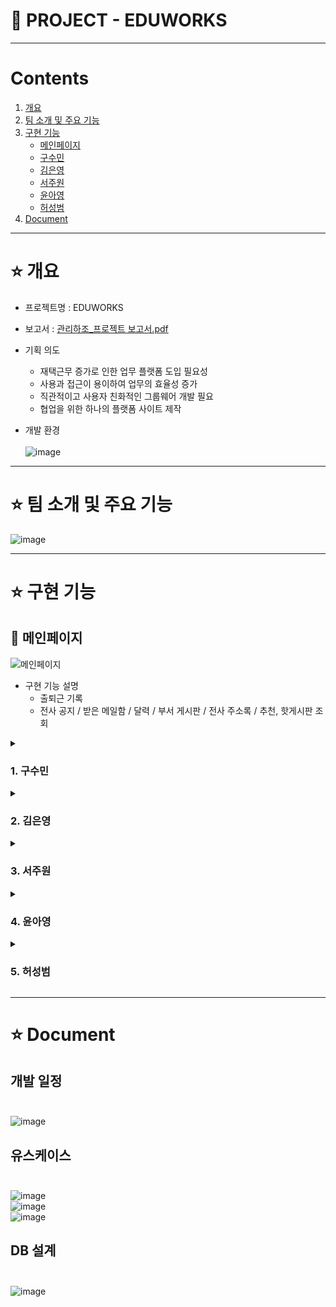 # 🏢 PROJECT - EDUWORKS
***
# Contents <br>
1. [개요](#star-개요)  
2. [팀 소개 및 주요 기능](#star-팀-소개-및-주요-기능)
3. [구현 기능](#star-구현-기능)
    - [메인페이지](#pushpin-메인페이지)
    - [구수민](#1-구수민)
    - [김은영](#2-김은영)   
    - [서주원](#3-서주원)   
    - [윤아영](#4-윤아영)   
    - [허성범](#5-허성범)   
3. [Document](#star-document)

***

# :star: 개요
- 프로젝트명 : EDUWORKS <br>

- 보고서 : [관리하조_프로젝트 보고서.pdf](https://github.com/yoonahyoung/eduWorks/files/9641313/_.pdf) <br>

- 기획 의도  <br>
  - 재택근무 증가로 인한 업무 플랫폼 도입 필요성 <br>
  - 사용과 접근이 용이하여 업무의 효율성 증가 <br>
  - 직관적이고 사용자 친화적인 그룹웨어 개발 필요 <br>
  - 협업을 위한 하나의 플랫폼 사이트 제작 <br>

- 개발 환경 <br><br>
![image](https://user-images.githubusercontent.com/103404357/194379532-305a4a73-8329-4dfd-85ca-890c3bfeaf4c.png) <br>

***

# :star: 팀 소개 및 주요 기능
![image](https://user-images.githubusercontent.com/103404357/192155698-c3bbcec1-de4d-42ef-bcce-9afc2e874f42.png)



***
# :star: 구현 기능

## :pushpin: 메인페이지
![메인페이지](https://user-images.githubusercontent.com/103404357/194943634-4debdc7d-e155-4e81-b354-7260ff92791c.gif) <br>
- 구현 기능 설명
  - 출퇴근 기록
  - 전사 공지 / 받은 메일함 / 달력 / 부서 게시판 / 전사 주소록 / 추천, 핫게시판 조회 
  
<details><summary><h3>1. 구수민</h3></summary>

### 📌
### 📌 
### 📌 
### 📌 
</details>

<details><summary><h3>2. 김은영</h3></summary>

### 📌 전사주소록
![전사주소록](https://user-images.githubusercontent.com/103404357/192148420-9f702f7b-5f61-47e9-b950-18fa44d19474.gif) <br>
- 구현 기능 설명
  - 오래된순/최신순 정렬 및 페이징처리
  - 주소록 검색 (이름/부서/직급/전화번호/이메일/메모에서 검색)
  
### 📌 개인주소록
![개인주소록](https://user-images.githubusercontent.com/103404357/192149858-f95a2c48-6e67-4fbf-86b8-bebeee60bd29.gif) <br>
- 구현 기능 설명
  - 오래된순/최신순 정렬 및 페이징처리
  - 주소록 검색 (이름/부서/직급/전화번호/이메일/메모에서 검색)
  - 주소록 그룹 추가/수정/삭제
  - 그룹별 연락처 추가/수정/삭제
  
### 📌 메일 작성
![메일작성](https://user-images.githubusercontent.com/103404357/192150424-bd31d504-bccc-442b-b6c5-e9e3becbbdeb.gif)
- 구현 기능 설명
  - 주소록에서 작성하고자하는 메일 주소 선택하여 '받는사람'에 작성
  - 첨부파일 다중 파일 선택/삭제 및 개수 제한 처리
  - 메일 중요여부 체크 (중요체크시 전송날짜 상관없이 상단에 노출)
  - 메일 미리보기
  - 메일 전송 및 취소
  
### 📌 메일 작성(나에게)
![메일작성(나에게)](https://user-images.githubusercontent.com/103404357/192151152-6614c673-4b07-451b-aa31-0f54842b7114.gif)
- 구현 기능 설명
  - 첨부파일 다중 파일 선택/삭제 및 개수 제한 처리
  - 메일 중요여부 체크 (중요체크시 전송날짜 상관없이 상단에 노출)
  - 메일 미리보기
  - 메일 전송 및 취소
  
### 📌 메일 목록 조회
![메일 목록](https://user-images.githubusercontent.com/103404357/192152350-8f4bc6a5-8018-4c94-82ae-8bc3c3483738.gif) <br>

- 구현 기능 설명
  - 보낸/받은/휴지통/중요/읽은/안읽은 각 조건에 맞는 메일 조회
  - 첨부파일 여부 확인 (첨부파일 없는 경우 : 아이콘 없음 | 첨부파일 있는 경우 : 🧷)
  - 메일 읽음 여부 확인 (읽은 경우 : 📩  | 안읽은 경우 : ✉️)
  - 메일 답장 (미선택 및 1개 이상 선택시 '1개의 메일을 선택해주세요' 안내 메세지 표시)
  - 메일 삭제
  - 메일 목록 페이지당 전체 메일 개수 및 안읽은 메일 개수 조회
  - 중요 메일 설정시 중요 메일함에서 조회 가능
  - 메일 상세 조회시 읽은 메일함으로 이동
  
### 📌 메일 삭제
![메일 삭제](https://user-images.githubusercontent.com/103404357/192152728-d79ff8ef-c7dc-4b11-8702-e7fc19432248.gif) <br>

- 구현 기능 설명
  - 메일 선택 삭제
  - '비우기'선택시 전체 삭제
  
### 📌 메일 태그
![메일 태그](https://user-images.githubusercontent.com/103404357/192153737-a2fa7380-9437-4cd1-bd4a-408944454a63.gif) <br>

- 구현 기능 설명
  - 메일 태그 추가/수정/삭제
  - 선택하지 않은 상태에서 메일 태그 추가시 '태그를 추가할 메일을 선택해주세요' 안내 메세지 표시
  - 메일 선택 후 태그 삽입
  - 선택한 메일 태그함으로 이동 및 해당 태그 메일만 조회
  
### 📌 메일 상세 조회  
![메일 상세 조회2](https://user-images.githubusercontent.com/103404357/192155469-62492c94-bceb-474e-83fa-9a551fc4f4ca.gif) <br>

- 구현 기능 설명
  - 메일 상세 조회
  - 중요 메일 설정
  - 첨부파일 다운 (첨부파일이 없는 경우 : '첨부파일이 없습니다' 안내 메세지 표시)
  - 태그 추가 설정
  - 메일 답장
  - 메일 삭제
</details>

<details><summary><h3>3. 서주원</h3></summary>

### 📌 
### 📌 직원 연차조회
![사용자연차확인](https://user-images.githubusercontent.com/103404713/195556598-b56380d1-d0e8-4b18-9aa4-f331245523ab.gif) <br>

- 구현기능 설명
    - 21년기준으로 연단위 select option 자동생성
    - 연차승인내역 및 지급내역 조회
    
### 📌 
### 📌 
### 📌 
### 📌 
</details>

<details><summary><h3>4. 윤아영</h3></summary>

### 📌 
### 📌 
### 📌 
### 📌 
### 📌 
</details>

<details><summary><h3>5. 허성범</h3></summary>

### 📌 
### 📌 
### 📌 
### 📌 
### 📌 
</details>


***
# :star: Document

## 개발 일정 <br><br>
![image](https://user-images.githubusercontent.com/103404357/192147566-f71dfaa7-e9fb-4769-a4bb-6949e0477551.png) <br>


## 유스케이스 <br><br>
![image](https://user-images.githubusercontent.com/103404357/192147596-51b35781-2924-4283-9af0-71c210189955.png) <br>
![image](https://user-images.githubusercontent.com/103404357/192147269-a4c47f8a-b30f-49b9-a09f-34f436374036.png) <br>
![image](https://user-images.githubusercontent.com/103404357/192147280-b1c9b5ee-8ac8-4f0f-80f7-502131e33dd5.png) <br>

## DB 설계 <br><br>
![image](https://user-images.githubusercontent.com/103404357/192155679-bf400093-e486-4748-88b0-d4843031e5cc.png) <br>

 
